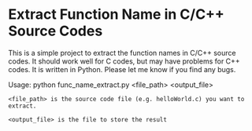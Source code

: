 # Extract Function Name in C/C++ Source Codes

This is a simple project to extract the function names in C/C++ source codes. It should work well for C codes, but may have problems for C++ codes. It is written in Python. Please let me know if you find any bugs.

Usage:
    python func_name_extract.py <file_path> <output_file>

    <file_path> is the source code file (e.g. helloWorld.c) you want to extract.

    <output_file> is the file to store the result



